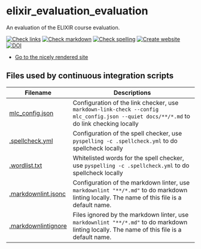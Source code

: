 # elixir_evaluation_evaluation

An evaluation of the ELIXIR course evaluation.

<!-- markdownlint-disable MD013 --><!-- Badges cannot be split up over lines, hence will break 80 characters per line -->

[![Check links](https://github.com/NBISweden/elixir_evaluation_evaluation/actions/workflows/check_links.yaml/badge.svg?branch=main)](https://github.com/NBISweden/elixir_evaluation_evaluation/actions/workflows/check_links.yaml)
[![Check markdown](https://github.com/NBISweden/elixir_evaluation_evaluation/actions/workflows/check_markdown.yaml/badge.svg?branch=main)](https://github.com/NBISweden/elixir_evaluation_evaluation/actions/workflows/check_markdown.yaml)
[![Check spelling](https://github.com/NBISweden/elixir_evaluation_evaluation/actions/workflows/check_spelling.yaml/badge.svg?branch=main)](https://github.com/NBISweden/elixir_evaluation_evaluation/actions/workflows/check_spelling.yaml)
[![Create website](https://github.com/NBISweden/elixir_evaluation_evaluation/actions/workflows/create_website.yaml/badge.svg?branch=main)](https://github.com/NBISweden/elixir_evaluation_evaluation/actions/workflows/create_website.yaml)
[![DOI](https://zenodo.org/badge/DOI/10.5281/zenodo.14893418.svg)](https://doi.org/10.5281/zenodo.14893418)

<!-- markdownlint-enable MD013 -->

- [Go to the nicely rendered site](https://nbisweden.github.io/elixir_evaluation_evaluation/)

## Files used by continuous integration scripts

<!-- markdownlint-disable MD013 --><!-- Tables cannot be split up over lines, hence will break 80 characters per line -->

Filename                              |Descriptions
--------------------------------------|--------------------------------------------------------------------------------------------------------------------------------------
[mlc_config.json](mlc_config.json)    |Configuration of the link checker, use `markdown-link-check --config mlc_config.json --quiet docs/**/*.md` to do link checking locally
[.spellcheck.yml](.spellcheck.yml)    |Configuration of the spell checker, use `pyspelling -c .spellcheck.yml` to do spellcheck locally
[.wordlist.txt](.wordlist.txt)        |Whitelisted words for the spell checker, use `pyspelling -c .spellcheck.yml` to do spellcheck locally
[.markdownlint.jsonc](.markdownlint.jsonc)|Configuration of the markdown linter, use `markdownlint "**/*.md"` to do markdown linting locally. The name of this file is a default name.
[.markdownlintignore](.markdownlintignore)|Files ignored by the markdown linter, use `markdownlint "**/*.md"` to do markdown linting locally. The name of this file is a default name.

<!-- markdownlint-enable MD013 -->

